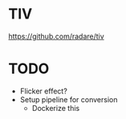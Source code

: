 
# TIV
https://github.com/radare/tiv

# TODO
- Flicker effect?
- Setup pipeline for conversion
    - Dockerize this
    
